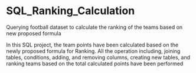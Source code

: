 # SQL_Ranking_Calculation
Querying football dataset to calculate the ranking of the teams based on new proposed formula

In this SQL project, the team points have been calculated based on the newly proposed formula for Ranking. All the operation including, joining tables, conditions, adding, and removing columns, creating new tables, and ranking teams based on the total calculated points have been performed
